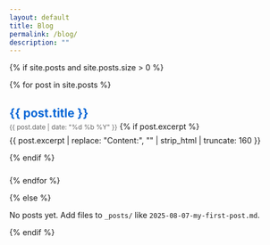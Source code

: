 ```yaml
---
layout: default
title: Blog
permalink: /blog/
description: ""
---
```



{% if site.posts and site.posts.size > 0 %}
  <ul style="list-style: none; padding-left: 0;">
  {% for post in site.posts %}
    <li style="margin-bottom: 1.5rem;">
      <h2 style="margin-bottom: 0.2rem;">
        <a href="{{ post.url | relative_url }}" style="text-decoration: none; color: #0366d6;">
          {{ post.title }}
        </a>
      </h2>
      <small style="color: #666;">{{ post.date | date: "%d %b %Y" }}</small>
      {% if post.excerpt %}
        <p style="margin-top: 0.5rem;">
  {{ post.excerpt | replace: "Content:", "" | strip_html | truncate: 160 }}
</p>
      {% endif %}
    </li>
  {% endfor %}
  </ul>
{% else %}
  <p>No posts yet. Add files to <code>_posts/</code> like <code>2025-08-07-my-first-post.md</code>.</p>
{% endif %}

